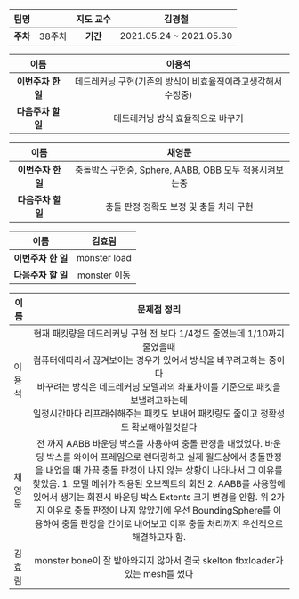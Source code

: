 |   팀명   |        | 지도 교수 |         김경철          |
| :------: | :----: | :-------: | :---------------------: |
| **주차** | 38주차 | **기간**  | 2021.05.24 ~ 2021.05.30 |

|        이름        |                            이용석                            |
| :----------------: | :----------------------------------------------------------: |
| **이번주차 한 일** | 데드레커닝 구현(기존의 방식이 비효율적이라고생각해서 수정중) |
| **다음주차 할 일** |              데드레커닝 방식 효율적으로 바꾸기               |

|        이름        |                         채영문                         |
| :----------------: | :----------------------------------------------------: |
| **이번주차 한 일** | 충돌박스 구현중, Sphere, AABB, OBB 모두 적용시켜보는중 |
| **다음주차 할 일** |        충돌 판정 정확도 보정 및 충돌 처리 구현         |

|        이름        |    김효림    |
| :----------------: | :----------: |
| **이번주차 한 일** | monster load |
| **다음주차 할 일** | monster 이동 |

| 이름   |                         문제점 정리                          |
| ------ | :----------------------------------------------------------: |
| 이용석 | 현재 패킷량을 데드레커닝 구현 전 보다 1/4정도 줄였는데 1/10까지 줄였을때<br /> 컴퓨터에따라서 끊겨보이는 경우가 있어서 방식을 바꾸려고하는 중이다<br /> 바꾸려는 방식은 데드레커닝 모델과의 좌표차이를 기준으로 패킷을 보낼려고하는데<br /> 일정시간마다 리프래쉬해주는 패킷도 보내어 패킷량도 줄이고 정확성도 확보해야할것같다 |
| 채영문 | 전 까지 AABB 바운딩 박스를 사용하여 충돌 판정을 내었었다. 바운딩 박스를 와이어 프레임으로 렌더링하고 실제 월드상에서 충돌판정을 내었을 때 가끔 충돌 판정이 나지 않는 상황이 나타나서 그 이유를 찾았음. 1. 모델 메쉬가 적용된 오브젝트의 회전 2. AABB를 사용함에 있어서 생기는 회전시 바운딩 박스 Extents 크기 변경을 안함. 위 2가지 이유로 충돌 판정이 나지 않았기에 우선 BoundingSphere를 이용하여 충돌 판정을 간이로 내어보고 이후 충돌 처리까지 우선적으로 해결하고자 함. |
| 김효림 | monster bone이 잘 받아와지지 않아서 결국 skelton fbxloader가 있는 mesh를 썼다 |


